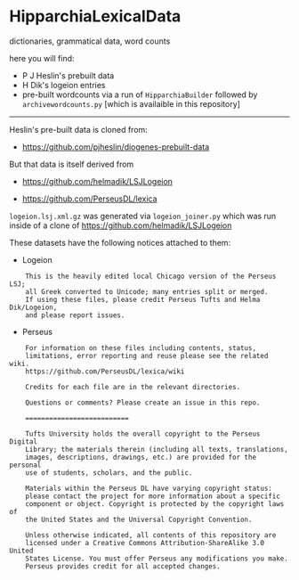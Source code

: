 # HipparchiaLexicalData
dictionaries, grammatical data, word counts

here you will find:
* P J Heslin's prebuilt data
* H Dik's logeion entries
* pre-built wordcounts via a run of `HipparchiaBuilder` followed by `archivewordcounts.py` [which is availaible in this repository]

***

Heslin's pre-built data is cloned from:

* https://github.com/pjheslin/diogenes-prebuilt-data

But that data is itself derived from 

* https://github.com/helmadik/LSJLogeion

* https://github.com/PerseusDL/lexica

`logeion.lsj.xml.gz` was generated via `logeion_joiner.py` which was run 
inside of a clone of https://github.com/helmadik/LSJLogeion
 

These datasets have the following notices attached to them:
* Logeion

```
	This is the heavily edited local Chicago version of the Perseus LSJ; 
	all Greek converted to Unicode; many entries split or merged. 
	If using these files, please credit Perseus Tufts and Helma Dik/Logeion, 
	and please report issues.
```

* Perseus

```
	For information on these files including contents, status,
	limitations, error reporting and reuse please see the related wiki.
	https://github.com/PerseusDL/lexica/wiki

	Credits for each file are in the relevant directories.

	Questions or comments? Please create an issue in this repo.

	==========================

	Tufts University holds the overall copyright to the Perseus Digital
	Library; the materials therein (including all texts, translations,
	images, descriptions, drawings, etc.) are provided for the personal
	use of students, scholars, and the public.

	Materials within the Perseus DL have varying copyright status:
	please contact the project for more information about a specific
	component or object. Copyright is protected by the copyright laws of
	the United States and the Universal Copyright Convention.

	Unless otherwise indicated, all contents of this repository are
	licensed under a Creative Commons Attribution-ShareAlike 3.0 United
	States License. You must offer Perseus any modifications you make.
	Perseus provides credit for all accepted changes.
```
